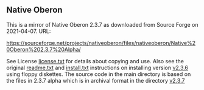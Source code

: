 Native Oberon
-------------

This is a mirror of Native Oberon 2.3.7 as downloaded from
Source Forge on 2021-04-07. URL:

https://sourceforge.net/projects/nativeoberon/files/nativeoberon/Native%20Oberon%202.3.7%20Alpha/

See License [license.txt](license.txt) for details about
copying and use. Also see the original [readme.txt](v2.3.6/readme.txt)
and [install.txt](v2.3.6/install.txt) instructions on installing version [v2.3.6](./v2.3.6/)
using floppy diskettes. The source code in the main directory is based on the files
in 2.3.7 alpha which is in archival format in the directory [v2.3.7](./v2.3.7/)







